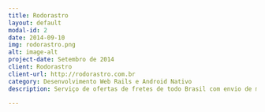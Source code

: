 ```yaml
---
title: Rodorastro
layout: default
modal-id: 2
date: 2014-09-10
img: rodorastro.png
alt: image-alt
project-date: Setembro de 2014
client: Rodorastro
client-url: http://rodorastro.com.br
category: Desenvolvimento Web Rails e Android Nativo
description: Serviço de ofertas de fretes de todo Brasil com envio de mensagens SMS. Trabalhei na evolução do sistema

---
```

